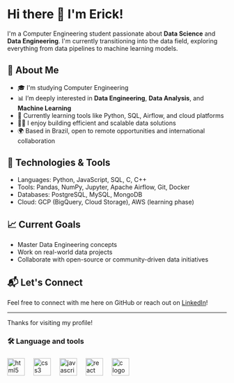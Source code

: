 # Hi there 👋 I'm Erick!

I'm a Computer Engineering student passionate about **Data Science** and **Data Engineering**. I'm currently transitioning into the data field, exploring everything from data pipelines to machine learning models.

## 🚀 About Me
- 🎓 I'm studying Computer Engineering
- 📊 I’m deeply interested in **Data Engineering**, **Data Analysis**, and **Machine Learning**
- 🧠 Currently learning tools like Python, SQL, Airflow, and cloud platforms
- 👨‍💻 I enjoy building efficient and scalable data solutions
- 🌍 Based in Brazil, open to remote opportunities and international collaboration

## 🔧 Technologies & Tools
- Languages: Python, JavaScript, SQL, C, C++
- Tools: Pandas, NumPy, Jupyter, Apache Airflow, Git, Docker
- Databases: PostgreSQL, MySQL, MongoDB
- Cloud: GCP (BigQuery, Cloud Storage), AWS (learning phase)

## 📈 Current Goals
- Master Data Engineering concepts
- Work on real-world data projects
- Collaborate with open-source or community-driven data initiatives

## 📬 Let's Connect
Feel free to connect with me here on GitHub or reach out on [LinkedIn](https://www.linkedin.com/in/erick-mendes-rocha-583a3b25a/)!

---

Thanks for visiting my profile!

###

###

<h3 align="left">🛠 Language and tools</h3>

###

<div align="left">
  <img src="https://cdn.jsdelivr.net/gh/devicons/devicon/icons/html5/html5-original.svg" height="40" alt="html5 logo"  />
  <img width="12" />
  <img src="https://cdn.jsdelivr.net/gh/devicons/devicon/icons/css3/css3-original.svg" height="40" alt="css3 logo"  />
  <img width="12" />
  <img src="https://cdn.jsdelivr.net/gh/devicons/devicon/icons/javascript/javascript-original.svg" height="40" alt="javascript logo"  />
  <img width="12" />
  <img src="https://cdn.jsdelivr.net/gh/devicons/devicon/icons/react/react-original.svg" height="40" alt="react logo"  />
  <img width="12" />
  <img src="https://cdn.jsdelivr.net/gh/devicons/devicon/icons/c/c-original.svg" height="40" alt="c logo"  />
</div>

###
